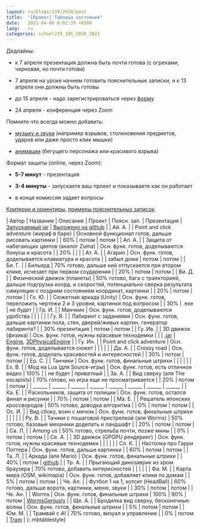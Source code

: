 ```yaml
---
layout: ru/blogs/239/2020/post
title:  "[Проект] Таблица состояния"
date:   2021-04-06 0:02:39 +0300
lang:   ru
categories: school239_105_2020_2021
---
```


Дедлайны:

 - к 7 апреля презентация должна быть почти готова (с огрехами, черновая, но почти готова)
 
 - 7 апреля на уроке начнем готовить пояснительные записки, и к 13 апреля они должны быть готовы
 
 - до 15 апреля - надо зарегистрироваться через [форму](http://www.239.ru/conf-informatics)
 
 - 24 апреля - конференция через Zoom
 
Помните что всегда можно добавить:

 - [музыку и звуки](/blogs/239/2020/school239_105_2020_2021/2021/02/15/projects-wav.html) (например взрывов, столкновения предметов, ударов или даже просто клик мышки)
 
 - [анимации](/blogs/239/2020/school239_105_2020_2021/2020/12/21/animation-sound.html) (бегущего персонажа или красивого взрыва)
 
Формат защиты (online, через Zoom):

 - **5-7 минут** - презентация
 
 - **3-4 минуты** - запускаете ваш проект и показываете как он работает
 
 - в конце комиссия задает вопросы
 
[Критерии и ориентиры](/blogs/239/2020/school239_105_2020_2021/2021/03/15/conference-docs.html), [примеры пояснительных записок](/blogs/239/2018/school239_105_2018_2019/2019/05/23/projects-result.html).
 
| Автор     | Название            | Описание                                   | Проект               | Поясн. зап. | Презентация | [Запускаемый jar](/blogs/239/2018/school239_105_2018_2019/2019/04/15/jar-packaging.html) | [Выложено на github](/blogs/239/2020/school239_105_2020_2021/2021/03/01/github.html) |
| Ай. А.    |                     | Point and click adventure (жираф в баре)   | Основной функционал готов, дальше рисовать картинки |  | 60% | потом | потом |
| Ал. А.    |                     | Защита от набегающих цветов (аналог Zuma)  | Осн. функ. готов, доделываются бонусы и красота |  | 20% |  |  |
| Ат. А.    |                     | Агарио                                     | Осн. функ. готов, доделывается клавиатура и красота |  | забыл дома | потом | потом |
| Би. Г.    |                     | Бильярд                                    | 70% готово, дальше кий отпускается при втором клике, исчезает при первом соударении |  | 20% | потом | потом |
| Ви. Д.    |                     | Физический движок (планеты)                | 50% готово, бага с траекторией, дальше подгрузка коорд. и скоростей, потенциально сверка результата симуляции с поздним состоянием координат, картинки |  | 20% | потом | потом |
| Го. Ю.    |                     | Сюжетная аркада (Unity)                    | Осн. функ. готов, переложить чертежи 2 и 3 уровня, картинки под вопросом |  | 30% | .exe | не будет |
| Гр. И.    |                     | Манчкин                                    | Осн. функ. готов, доделываются удобства |  |  |  |  |
| Гу. Я.    |                     | Лабиринт с заданиями                       | Осн. функ. готов, дальше картинки пола, стен, дверей/живых картин, генератор лабиринта? |  | 30% презентация | потом | потом |
| Гу. Ив.   |                     | 3D движок (физика)                         | Осн. функ. готов, нужны красивые технодемки |  |  | [.jar](https://github.com/VanyaXIII/3DPhysicalEngine/tree/master/out/artifacts/3DPhysicalEngine_jar) | [Engine](https://github.com/VanyaXIII/Engine), [3DPhysicalEngine](https://github.com/VanyaXIII/3DPhysicalEngine) |
| Гу. Ин.   |                     | Point and click adventure                  | Осн. функ. готов, доделывается сюжет |  |  |  |  |
| Да. А.    |                     | Crossy road                                | Осн. функ. готов, доделать красивостей и интересностей |  | 30% | потом | потом |
| Ер. С.    |                     | Танчики                                    | Осн. функ. готов, финальные штрихи |  |  |  |  |
| Ех. В.    |                     | Мод на Lua (для Source-игры)               | Осн. функ. готов, есть отличное видео | 100% |  | не будет | приватный |
| За. А.    |                     | Вид сверху (аля The escapists)             | 70% готово, но игра еще не просматривается |  | 20% | потом | потом |
| ______ | ______ | ______ | ______ | ______ | ______ | ______ | ______ |
| Ка. Е.    |                     | Раскольников, защита от полиции            | Осн. функ. готов, остался финал и рисунки |  | 70% | потом | потом |
| Ма. Е.    |                     | Решатель японских кроссвородов             | 50% готово, доводка алгоритма |  | 0% | потом | потом |
| Ос. И.    |                     | Вид сбоку, воин с мечом                    | Осн. функ. готов, финальные штрихи |  |  |  |  |
| Ру. В.    |                     | Тачики с пошаговой пристрелкой (аля Worms) | 50% готово, базовые механики доделать и ландшафт |  | 20% | потом | потом |
| Са. Л.    |                     | Among us                                   | 50% готово, стрельба почти, позже мины |  | 0% | потом | потом |
| Се. А.    |                     | 3D движок (GPGPU рендеринг)                | Осн. функ. готов, нужны красивые технодемки |  |  |  |  |
| Сл. К.    |                     | Настолка про Гарри Поттера                 | Осн. функ. готов, дальше картинки |  | 60% | потом | потом |
| Та. Л.    |                     | Аркада (аля Mario)                         | Осн. функ. готов, финальные штрихи |  | 40% | потом | [github](https://github.com/just-4-name/myArcade) |
| Тр. А.    |                     | Прыгающий динозаврик из хром браузера      | 70% готово, добавить интересностей |  |  |  |  |
| Фа. М.    |                     | Карта мира (OSM, wikimapia)                | Осн. функ. готов, добавляет клики по домам |  | 5% | потом | потом |
| Че. Ал.   |                     | Футбол 1 на 1, хотсит (HeadBall)           | 60% готово, дальше ворота, картинки, меню, звуки |  | 30% | потом | потом |
| Че. Ан.   |                     | Worms                                      | Осн. функ. готов, финальные штрихи | 100% | 90% | потом | [WormsGeniusly](https://github.com/TushaChesnokova/WormsGeniusly) |
| Ще. А.    |                     | Бродилка вид сверху, бесконечные волны     | Осн. функ. готов, финальные штрихи |  | 5% | потом | потом |
| Юм. М.    |                     | Трамвай с AI                               | 70% готово, визуал и управление |  | 0% | потом | [Tram](https://github.com/MikluhaMaklay/Tram) |
{:.mbtablestyle}


<!---
| Автор     | Проект | Цель | 23 декабря        | 16 декабря        |
| Ай. А.    | ---    | ---  | ---               | ---               |
| Ал. А.    | ---    | ---  | ---               | ---               |
| Ат. А.    | ---    | ---  | ---               | ---               |
| Би. Г.    | ---    | ---  | ---               | ---               |
| Ви. Д.    | ---    | ---  | ---               | ---               |
| Го. Ю.    | ---    | ---  | ---               | ---               |
| Гр. И.    | ---    | ---  | ---               | ---               |
| Гу. Я.    | ---    | ---  | ---               | ---               |
| Гу. Ив.   | ---    | ---  | ---               | ---               |
| Гу. Ин.   | ---    | ---  | ---               | ---               |
| Да. А.    | ---    | ---  | ---               | ---               |
| Ер. С.    | ---    | ---  | ---               | ---               |
| Ех. В.    | ---    | ---  | ---               | ---               |
| За. А.    | ---    | ---  | ---               | ---               |
| ---       | ---    | ---  | ---               | ---               |
| Ка. Е.    | ---    | ---  | ---               | ---               |
| Ма. Е.    | ---    | ---  | ---               | ---               |
| Ос. И.    | ---    | ---  | ---               | ---               |
| Ру. В.    | ---    | ---  | ---               | ---               |
| Са. Л.    | ---    | ---  | ---               | ---               |
| Се. А.    | ---    | ---  | ---               | ---               |
| Сл. К.    | ---    | ---  | ---               | ---               |
| Та. Л.    | ---    | ---  | ---               | ---               |
| Тр. А.    | ---    | ---  | ---               | ---               |
| Фа. М.    | ---    | ---  | ---               | ---               |
| Че. Ал.   | ---    | ---  | ---               | ---               |
| Че. Ан.   | ---    | ---  | ---               | ---               |
| Ще. А.    | ---    | ---  | ---               | ---               |
| Юм. М.    | ---    | ---  | ---               | ---               |
-->
